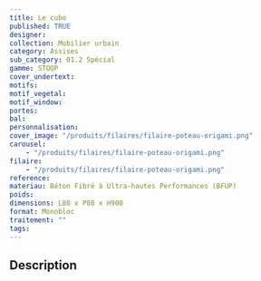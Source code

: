 ```yaml
---
title: Le cube
published: TRUE
designer:
collection: Mobilier urbain
category: Assises
sub_category: 01.2 Spécial
gamme: STOOP
cover_undertext:
motifs:
motif_vegetal:
motif_window:
portes:
bal:
personnalisation:
cover_image: "/produits/filaires/filaire-poteau-origami.png"
carousel:
    - "/produits/filaires/filaire-poteau-origami.png"
filaire:
    - "/produits/filaires/filaire-poteau-origami.png"
reference:
materiau: Béton Fibré à Ultra-hautes Performances (BFUP)
poids:
dimensions: L80 x P80 x H900
format: Monobloc
traitement: ""
tags:
---
```


## Description
